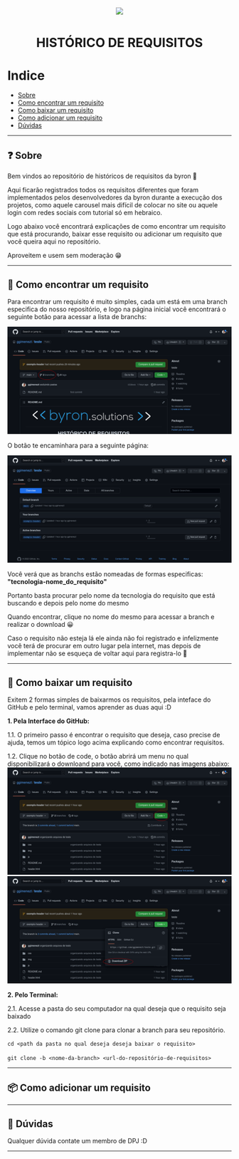 <h1 align="center">
<img src="https://grupowz.com.br/wp-content/themes/byron/img/logo_byron.png">
</h1>

<h1 align="center">
HISTÓRICO DE REQUISITOS
</h1>

#  Indice 

- [Sobre](#-sobre)
- [Como encontrar um requisito](#-como-encontrar-um-requisito)
- [Como baixar um requisito](#-como-baixar-um-requisito)
- [Como adicionar um requisito](#-como-adicionar-um-requisito)
- [Dúvidas](#-dúvidas)

---

## ❓ Sobre
Bem vindos ao repositório de históricos de requisitos da byron 🥳

Aqui ficarão registrados todos os requisitos diferentes que foram implementados pelos desenvolvedores da byron durante a execução dos projetos, como aquele carousel mais difícil de colocar no site ou aquele login com redes sociais com tutorial só em hebraico.

Logo abaixo você encontrará explicações de como encontrar um requisito que está procurando, baixar esse requisito ou adicionar um requisito que você queira aqui no repositório.

Aproveitem e usem sem moderação 😁


---

## 🔎 Como encontrar um requisito

Para encontrar um requisito é muito simples, cada um está em uma branch especifica do nosso repositório, e logo na página inicial você encontrará o seguinte botão para acessar a lista de branchs:

<img src="assets/1.png">

O botão te encaminhara para a seguinte página:

<img src="assets/2.png">

Você verá que as branchs estão nomeadas de formas especificas:
**"tecnologia-nome_do_requisito"**

Portanto basta procurar pelo nome da tecnologia do requisito que está buscando e depois pelo nome do mesmo

Quando encontrar, clique no nome do mesmo para acessar a branch e realizar o download 😀

Caso o requisito não esteja lá ele ainda não foi registrado e infelizmente você terá de procurar em outro lugar pela internet, mas depois de implementar não se esqueça de voltar aqui para registra-lo  💙

---

## 📁 Como baixar um requisito

Exitem 2 formas simples de baixarmos os requisitos, pela inteface do GitHub e pelo terminal, vamos aprender as duas aqui :D

**1. Pela Interface do GitHub:**

1.1. O primeiro passo é encontrar o requisito que deseja, caso precise de ajuda, temos um tópico logo acima explicando como encontrar requisitos.

1.2. Clique no botão de code, o botão abrirá um menu no qual disponibilizará o downloand para você, como indicado nas imagens abaixo:
<img src="assets/3.png">
<img src="assets/4.png">

**2. Pelo Terminal:**

2.1. Acesse a pasta do seu computador na qual deseja que o requisito seja baixado

2.2. Utilize o comando git clone para clonar a branch para seu repositório.

```
cd <path da pasta no qual deseja deseja baixar o requisito>

git clone -b <nome-da-branch> <url-do-repositório-de-requisitos> 
```
---

## 📦 Como adicionar um requisito



---

## 🤔 Dúvidas
Qualquer dúvida contate um membro de DPJ :D

---